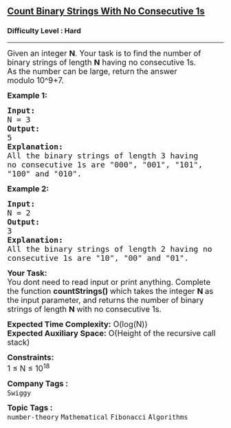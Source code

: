 <h2><a href="https://www.geeksforgeeks.org/problems/count-binary-strings-with-no-consecutive-1s/1">Count Binary Strings With No Consecutive 1s</a></h2><h3>Difficulty Level : Hard</h3><hr><div class="problems_problem_content__Xm_eO"><p><span style="font-size: 18px;">Given an integer <strong>N</strong>. Your task is to find the number of binary strings of length <strong>N</strong> having no consecutive 1s.<br>As the number can be large, return the answer modulo&nbsp;10^9+7.</span></p>
<p><span style="font-size: 18px;"><strong>Example 1:</strong></span></p>
<pre><span style="font-size: 18px;"><strong>Input:</strong>
N = 3
<strong>Output:</strong>
5
<strong>Explanation:</strong>
All the binary strings of length 3 having</span>
<span style="font-size: 18px;">no consecutive 1s are "000", "001", "101",
"100" and "010".</span>
</pre>
<p><span style="font-size: 18px;"><strong>Example 2:</strong></span></p>
<pre><span style="font-size: 18px;"><strong>Input: </strong>
N = 2
<strong>Output:</strong>
3
<strong>Explanation: </strong>
All the binary strings of length 2 having no 
consecutive 1s are "10", "00" and "01".</span>
</pre>
<p><span style="font-size: 18px;"><strong>Your Task:</strong><br>You dont need to read input or print anything. Complete the function <strong>countStrings</strong><strong>() </strong>which takes the integer&nbsp;<strong>N&nbsp;</strong>as the input parameter, and returns the number of binary strings of length <strong>N&nbsp;</strong>with no consecutive 1s.</span></p>
<p><span style="font-size: 18px;"><strong>Expected Time Complexity:</strong>&nbsp;O(log(N))<br><strong>Expected Auxiliary Space:</strong>&nbsp;O(Height of the recursive call stack)</span></p>
<p><span style="font-size: 18px;"><strong>Constraints:</strong><br>1 ≤ N&nbsp;≤ 10<sup>18</sup></span></p></div><p><span style=font-size:18px><strong>Company Tags : </strong><br><code>Swiggy</code>&nbsp;<br><p><span style=font-size:18px><strong>Topic Tags : </strong><br><code>number-theory</code>&nbsp;<code>Mathematical</code>&nbsp;<code>Fibonacci</code>&nbsp;<code>Algorithms</code>&nbsp;